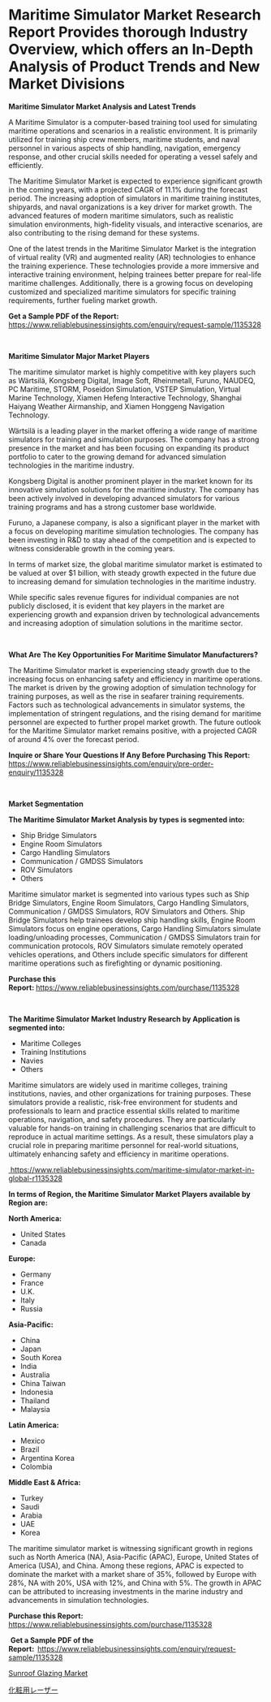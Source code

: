 <p><h1>Maritime Simulator Market Research Report Provides thorough Industry Overview, which offers an In-Depth Analysis of Product Trends and New Market Divisions</h1></p><p><strong>Maritime Simulator Market Analysis and Latest Trends</strong></p>
<p><p>A Maritime Simulator is a computer-based training tool used for simulating maritime operations and scenarios in a realistic environment. It is primarily utilized for training ship crew members, maritime students, and naval personnel in various aspects of ship handling, navigation, emergency response, and other crucial skills needed for operating a vessel safely and efficiently.</p><p>The Maritime Simulator Market is expected to experience significant growth in the coming years, with a projected CAGR of 11.1% during the forecast period. The increasing adoption of simulators in maritime training institutes, shipyards, and naval organizations is a key driver for market growth. The advanced features of modern maritime simulators, such as realistic simulation environments, high-fidelity visuals, and interactive scenarios, are also contributing to the rising demand for these systems.</p><p>One of the latest trends in the Maritime Simulator Market is the integration of virtual reality (VR) and augmented reality (AR) technologies to enhance the training experience. These technologies provide a more immersive and interactive training environment, helping trainees better prepare for real-life maritime challenges. Additionally, there is a growing focus on developing customized and specialized maritime simulators for specific training requirements, further fueling market growth.</p></p>
<p><strong>Get a Sample PDF of the Report:&nbsp;</strong> <a href="https://www.reliablebusinessinsights.com/enquiry/request-sample/1135328">https://www.reliablebusinessinsights.com/enquiry/request-sample/1135328</a></p>
<p>&nbsp;</p>
<p><strong>Maritime Simulator Major Market Players</strong></p>
<p><p>The maritime simulator market is highly competitive with key players such as Wärtsilä, Kongsberg Digital, Image Soft, Rheinmetall, Furuno, NAUDEQ, PC Maritime, STORM, Poseidon Simulation, VSTEP Simulation, Virtual Marine Technology, Xiamen Hefeng Interactive Technology, Shanghai Haiyang Weather Airmanship, and Xiamen Honggeng Navigation Technology.</p><p>Wärtsilä is a leading player in the market offering a wide range of maritime simulators for training and simulation purposes. The company has a strong presence in the market and has been focusing on expanding its product portfolio to cater to the growing demand for advanced simulation technologies in the maritime industry.</p><p>Kongsberg Digital is another prominent player in the market known for its innovative simulation solutions for the maritime industry. The company has been actively involved in developing advanced simulators for various training programs and has a strong customer base worldwide.</p><p>Furuno, a Japanese company, is also a significant player in the market with a focus on developing maritime simulation technologies. The company has been investing in R&D to stay ahead of the competition and is expected to witness considerable growth in the coming years.</p><p>In terms of market size, the global maritime simulator market is estimated to be valued at over $1 billion, with steady growth expected in the future due to increasing demand for simulation technologies in the maritime industry.</p><p>While specific sales revenue figures for individual companies are not publicly disclosed, it is evident that key players in the market are experiencing growth and expansion driven by technological advancements and increasing adoption of simulation solutions in the maritime sector.</p></p>
<p>&nbsp;</p>
<p><strong>What Are The Key Opportunities For Maritime Simulator Manufacturers?</strong></p>
<p><p>The Maritime Simulator market is experiencing steady growth due to the increasing focus on enhancing safety and efficiency in maritime operations. The market is driven by the growing adoption of simulation technology for training purposes, as well as the rise in seafarer training requirements. Factors such as technological advancements in simulator systems, the implementation of stringent regulations, and the rising demand for maritime personnel are expected to further propel market growth. The future outlook for the Maritime Simulator market remains positive, with a projected CAGR of around 4% over the forecast period.</p></p>
<p><strong>Inquire or Share Your Questions If Any Before Purchasing This Report:</strong> <a href="https://www.reliablebusinessinsights.com/enquiry/pre-order-enquiry/1135328">https://www.reliablebusinessinsights.com/enquiry/pre-order-enquiry/1135328</a></p>
<p>&nbsp;</p>
<p><strong>Market Segmentation</strong></p>
<p><strong>The Maritime Simulator Market Analysis by types is segmented into:</strong></p>
<p><ul><li>Ship Bridge Simulators</li><li>Engine Room Simulators</li><li>Cargo Handling Simulators</li><li>Communication / GMDSS Simulators</li><li>ROV Simulators</li><li>Others</li></ul></p>
<p><p>Maritime simulator market is segmented into various types such as Ship Bridge Simulators, Engine Room Simulators, Cargo Handling Simulators, Communication / GMDSS Simulators, ROV Simulators and Others. Ship Bridge Simulators help trainees develop ship handling skills, Engine Room Simulators focus on engine operations, Cargo Handling Simulators simulate loading/unloading processes, Communication / GMDSS Simulators train for communication protocols, ROV Simulators simulate remotely operated vehicles operations, and Others include specific simulators for different maritime operations such as firefighting or dynamic positioning.</p></p>
<p><strong>Purchase this Report:&nbsp;</strong><a href="https://www.reliablebusinessinsights.com/purchase/1135328">https://www.reliablebusinessinsights.com/purchase/1135328</a></p>
<p>&nbsp;</p>
<p><strong>The Maritime Simulator Market Industry Research by Application is segmented into:</strong></p>
<p><ul><li>Maritime Colleges</li><li>Training Institutions</li><li>Navies</li><li>Others</li></ul></p>
<p><p>Maritime simulators are widely used in maritime colleges, training institutions, navies, and other organizations for training purposes. These simulators provide a realistic, risk-free environment for students and professionals to learn and practice essential skills related to maritime operations, navigation, and safety procedures. They are particularly valuable for hands-on training in challenging scenarios that are difficult to reproduce in actual maritime settings. As a result, these simulators play a crucial role in preparing maritime personnel for real-world situations, ultimately enhancing safety and efficiency in maritime operations.</p></p>
<p><a href="https://www.reliablebusinessinsights.com/maritime-simulator-market-in-global-r1135328">&nbsp;https://www.reliablebusinessinsights.com/maritime-simulator-market-in-global-r1135328</a></p>
<p><strong>In terms of Region, the Maritime Simulator Market Players available by Region are:</strong></p>
<p>
    <p> <strong> North America: </strong>
        <ul>
            <li>United States</li>
            <li>Canada</li>
        </ul>
        </p> 
    <p> <strong> Europe: </strong>
        <ul>
            <li>Germany</li>
            <li>France</li>
            <li>U.K.</li>
            <li>Italy</li>
            <li>Russia</li>
        </ul>
        </p> 
    <p> <strong> Asia-Pacific: </strong>
        <ul>
            <li>China</li>
            <li>Japan</li>
            <li>South Korea</li>
            <li>India</li>
            <li>Australia</li>
            <li>China Taiwan</li>
            <li>Indonesia</li>
            <li>Thailand</li>
            <li>Malaysia</li>
        </ul>
        </p> 
    <p> <strong> Latin America: </strong>
        <ul>
            <li>Mexico</li>
            <li>Brazil</li>
            <li>Argentina Korea</li>
            <li>Colombia</li>
        </ul>
        </p> 
    <p> <strong> Middle East & Africa: </strong>
        <ul>
            <li>Turkey</li>
            <li>Saudi</li>
            <li>Arabia</li>
            <li>UAE</li>
            <li>Korea</li>
        </ul>
    </p>
    </p>
<p><p>The maritime simulator market is witnessing significant growth in regions such as North America (NA), Asia-Pacific (APAC), Europe, United States of America (USA), and China. Among these regions, APAC is expected to dominate the market with a market share of 35%, followed by Europe with 28%, NA with 20%, USA with 12%, and China with 5%. The growth in APAC can be attributed to increasing investments in the marine industry and advancements in simulation technologies.</p></p>
<p><strong>Purchase this Report: </strong><a href="https://www.reliablebusinessinsights.com/purchase/1135328">https://www.reliablebusinessinsights.com/purchase/1135328</a></p>
<p>&nbsp;<strong>Get a Sample PDF of the Report:&nbsp;&nbsp;</strong><a href="https://www.reliablebusinessinsights.com/enquiry/request-sample/1135328">https://www.reliablebusinessinsights.com/enquiry/request-sample/1135328</a></p>
<p><strong></strong></p>
<p><p><a href="https://github.com/ohumlzho95/Market-Research-Report-List-1/blob/main/sunroof-glazing-market.md">Sunroof Glazing Market</a></p><p><a href="https://github.com/sghwr779811674/Market-Research-Report-List-3/blob/main/5436426447.md">化粧用レーザー</a></p></p>